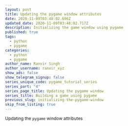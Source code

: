 ```yaml
---
layout: post
title: Updating the pygame window attributes
date: 2020-11-09T03:48:02.696Z
updated_date: 2020-11-09T03:48:02.717Z
description: Initializing the game window using pygame
published: true
tags:
  - python
  - pygame
categories:
  - python
  - pygame
author_name: Ranvir Singh
author_username: ranvir_xyz
show_ads: false
show_telegram_signup: false
series_unique_code: pygame_tutorial_series
series_part: "4"
series_page_title: Updating the pygame window
series_title: Building a game using pygame
previous_slug: initializing-the-pygame-window
skip_from_listing: true
---
```

Updating the `pygame` window attributes